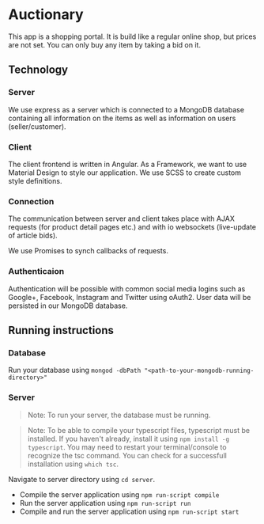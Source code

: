 # Auctionary

This app is a shopping portal. It is build like a regular online shop, but 
prices are not set. You can only buy any item by taking a bid on it. 

## Technology

### Server

We use express as a server which is connected to a MongoDB database containing 
all information on the items as well as information on users (seller/customer).

### Client

The client frontend is written in Angular. As a Framework, we want to use 
Material Design to style our application. We use SCSS to create custom style 
definitions. 

### Connection

The communication between server and client takes place with AJAX requests (for 
product detail pages etc.) and with io websockets (live-update of article bids).

We use Promises to synch callbacks of requests.

### Authenticaion

Authentication will be possible with common social media logins such as 
Google+, Facebook, Instagram and Twitter using oAuth2. User data will be 
persisted in our MongoDB database.

## Running instructions

### Database

Run your database using `mongod -dbPath "<path-to-your-mongodb-running-directory>"`

### Server

> Note: To run your server, the database must be running.

> Note: To be able to compile your typescript files, typescript must be installed. If you haven't already, install it
using `npm install -g typescript`. You may need to restart your terminal/console to recognize the tsc command. You can 
check for a successfull installation using `which tsc`.

Navigate to server directory using `cd server`. 

* Compile the server application using `npm run-script compile`
* Run the server application using `npm run-script run`
* Compile and run the server application using `npm run-script start`
